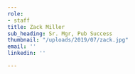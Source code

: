 ```yaml
---
role:
- staff
title: Zack Miller
sub_heading: Sr. Mgr, Pub Success
thumbnail: "/uploads/2019/07/zack.jpg"
email: ''
linkedin: ''

---
```

